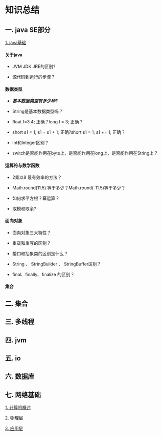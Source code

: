 # 知识总结

## 一. java SE部分

[1. java基础](/Knowledge/java基础/java基础.md)

#### 关于java

- JVM JDK JRE的区别?

- 源代码到运行的步骤？

#### 数据类型


- ***基本数据类型有多少种?***


- String是基本数据类型吗？


- float f=3.4; 正确？long l = 3; 正确？


- short s1 = 1; s1 = s1 + 1; 正确?short s1 = 1; s1 += 1; 正确？
	

- int和Integer区别？


- switch是否能作用在byte上，是否能作用在long上，是否能作用在String上？

#### 运算符与数学函数


- 2乘以8 最有效率的方法？


- Math.round(11.5) 等于多少？Math.round(-11.5)等于多少？


- 如何求平方根？幂运算？


- 取模和取余?

#### 面向对象

- 面向对象三大特性？

- 重载和重写的区别？

- 接口和抽象类的区别是什么？

- String 、 StringBuilder 、 StringBuffer区别？

- final、finally、finalize 的区别？

#### 集合

## 二. 集合

## 三. 多线程

## 四. jvm

## 五. io

## 六. 数据库

## 七. 网络基础

[1. 计算机概述](/Knowledge/计算机网络/计算机概述.md)

[2. 物理层](/Knowledge/计算机网络/传输层.md)

[3. 应用层](/Knowledge/计算机网络/应用层.md)

